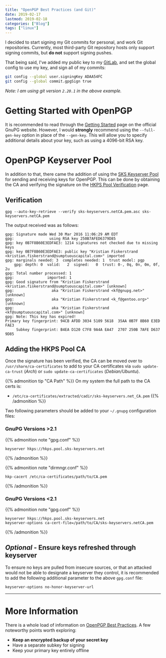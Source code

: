 ```yaml
---
title: "OpenPGP Best Practices (and Git)"
date: 2019-02-17
lastmod: 2019-02-18
categories: ["Blog"]
tags: ["linux"]
---
```

I decided to start signing my Git commits for personal, and work Git
repositories. Currently, most third-party Git repository hosts only support
signing commits, but **do not** support signing pushes.
<!--more-->

That being said, I've added my public key to my
[GitLab](https://gitlab.com/bdebyl), and set the global config to use my key,
and sign all of my commits:
```bash
git config --global user.signingKey ADAA54FC
git config --global commit.gpgSign true
```
_Note: I am using git version `2.20.1` in the above example._

# Getting Started with OpenPGP
It is recommended to read through the
[Getting Started](https://www.gnupg.org/gph/en/manual/c14.html) page  on the
official GnuPG website. However, I would **strongly** recommend using the
`--full-gen-key` option in place of the `--gen-key`. This will allow you to
specify additional details about your key, such as using a 4096-bit RSA key.

# OpenPGP Keyserver Pool
In addition to that, there came the addition of using the
[SKS Keyserver Pool](https://sks-keyservers.net/overview-of-pools.php) for
sending and receiving keys for OpenPGP. This can be done by obtaining the CA and
verifying the signature on the
[HKPS Pool Verification](https://sks-keyservers.net/verify_tls.php) page.

## Verification
```
gpg --auto-key-retrieve --verify sks-keyservers.netCA.pem.asc sks-keyservers.netCA.pem
```

The output received was as follows:
```
gpg: Signature made Wed 30 Mar 2016 11:06:29 AM EDT
gpg:                using RSA key 250B7AFED6379D85
gpg: key 0B7F8B60E3EDFAE3: 1214 signatures not checked due to missing keys
gpg: key 0B7F8B60E3EDFAE3: public key "Kristian Fiskerstrand <kristian.fiskerstrand@sumptuouscapital.com>" imported
gpg: marginals needed: 3  completes needed: 1  trust model: pgp
    gpg: depth: 0  valid:   2  signed:   0  trust: 0-, 0q, 0n, 0m, 0f, 2u
gpg: Total number processed: 1
gpg:               imported: 1
gpg: Good signature from "Kristian Fiskerstrand <kristian.fiskerstrand@sumptuouscapital.com>" [unknown]
gpg:                 aka "Kristian Fiskerstrand <kf@gnupg.net>" [unknown]
gpg:                 aka "Kristian Fiskerstrand <k_f@gentoo.org>" [unknown]
gpg:                 aka "Kristian Fiskerstrand <kf@sumptuouscapital.com>" [unknown]
gpg: Note: This key has expired!
Primary key fingerprint: 94CB AFDD 3034 5109 5618  35AA 0B7F 8B60 E3ED FAE3
     Subkey fingerprint: B4EA D120 C7F8 9A4A EA47  2707 250B 7AFE D637 9D85
```

## Adding the HKPS Pool CA
Once the signature has been verified, the CA can be moved over to
`/usr/share/ca-certificates` to add to your CA certificates via `sudo
update-ca-trust` (_Arch_) or `sudo update-ca-certificates` (_Debian/Ubuntu_).

{{% admonition tip "CA Path" %}}
On my system the full path to the CA certs is:

- `/etc/ca-certificates/extracted/cadir/sks-keyservers.net_CA.pem`
{{% /admonition %}}

Two following parameters should be added to your `~/.gnupg` configuration files:

### GnuPG Versions >2.1
{{% admonition note "gpg.conf" %}}
```apacheconf
keyserver hkps://hkps.pool.sks-keyservers.net
```
{{% /admonition %}}

{{% admonition note "dirmngr.conf" %}}
```apacheconf
hkp-cacert /etc/ca-certificates/path/to/CA.pem
```
{{% /admonition %}}

### GnuPG Versions <2.1
{{% admonition note "gpg.conf" %}}
```apacheconf
keyserver hkps://hkps.pool.sks-keyservers.net
keyserver-options ca-cert-file=/path/to/CA/sks-keyservers.netCA.pem
```
{{% /admonition %}}

## *Optional* - Ensure keys refreshed through keyserver
To ensure no keys are pulled from insecure sources, or that an attacked would
not be able to designate a keyserver they control, it is recommended to add the
following additional parameter to the above `gpg.conf` file:
```
keyserver-options no-honor-keyserver-url
```

---

# More Information
There is a whole load of information on
[OpenPGP Best Practices](https://riseup.net/en/security/message-security/openpgp/best-practices).
A few noteworthy points worth exploring:

- **Keep an encrypted backup of your secret key**
- Have a separate subkey for signing
- Keep your primary key entirely offline
